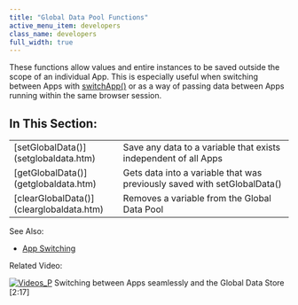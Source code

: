 ```yaml
---
title: "Global Data Pool Functions"
active_menu_item: developers
class_name: developers
full_width: true
---
```



These functions allow values and entire instances to be saved outside the scope of an individual App. This is especially useful when switching between Apps with [switchApp()](../app-functions/switchapp.htm) or as a way of passing data between Apps running within the same browser session.

## In This Section:

<table>
<tr>
<td width="149">
[setGlobalData()](setglobaldata.htm)

</td>
<td width="12">
</td>
<td width="719">
Save any data to a variable that exists independent of all Apps

</td>
</tr>
<tr>
<td width="149">
[getGlobalData()](getglobaldata.htm)

</td>
<td width="12">
</td>
<td width="719">
Gets data into a variable that was previously saved with setGlobalData()

</td>
</tr>
<tr>
<td width="149">
[clearGlobalData()](clearglobaldata.htm)

</td>
<td width="12">
</td>
<td width="719">
Removes a variable from the Global Data Pool

</td>
</tr>
</table>

See Also:

 - [App Switching](../../client-scripting-overview/scripting-with-javascript/important-details/app-switching.htm)

Related Video:

[![Videos\_P](/img/docs/videos_p.png)](http://www.youtube.com/v/pUY3PXct_wk?autoplay=1&hd=1&fs=1&showsearch=0&rel=0&) Switching between Apps seamlessly and the Global Data Store [2:17]

